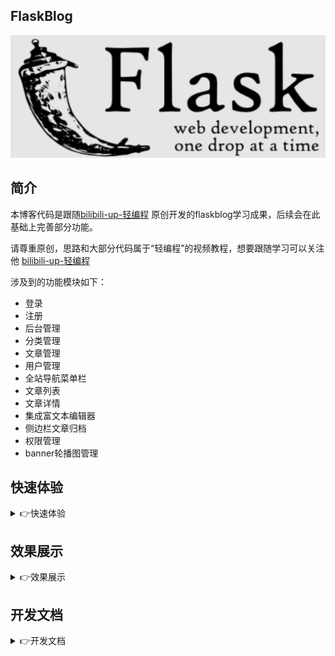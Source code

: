 ## FlaskBlog

![img_11.png](Development-Documentation/img_21.png)

## 简介

本博客代码是跟随[bilibili-up-轻编程](https://space.bilibili.com/432627585) 原创开发的flaskblog学习成果，后续会在此基础上完善部分功能。

请尊重原创，思路和大部分代码属于“轻编程”的视频教程，想要跟随学习可以关注他 [bilibili-up-轻编程](https://space.bilibili.com/432627585)

涉及到的功能模块如下：

* 登录
* 注册
* 后台管理
* 分类管理
* 文章管理
* 用户管理
* 全站导航菜单栏
* 文章列表
* 文章详情
* 集成富文本编辑器
* 侧边栏文章归档
* 权限管理
* banner轮播图管理


## 快速体验
<details>
<summary>👉快速体验</summary>
采用docker-compose+shell的方式只需两步就可以部署完成，利于大家快速体验。

**前提条件：** 

①机器可以连接外网； 

②安装docker和docker-compose； 

没安装可以参照[install_docker.sh](https://github.com/LiuShiYa-github/ShellScript/blob/main/install_docker.sh)

**部署FlaskBlog**
```text
① git clone  https://github.com/LiuShiYa-github/FlaskBlog.git
② bash  FlaskBlog/docker-deploy/deploy.sh
访问http://ipaddress
账户名密码：admin/admin
```
![img_11.png](Development-Documentation/img_19.png)
</details>


## 效果展示
<details>
<summary>👉效果展示</summary>

首页

![img_11.png](Development-Documentation/img_11.png)



管理后台

![img_1.png](Development-Documentation/img_8.png)

文章管理

![img_9.png](Development-Documentation/img_9.png)


用户管理

![img_10.png](Development-Documentation/img_10.png)

banner轮播图管理

![img_12.png](Development-Documentation/img_12.png)


登录

![img_13.png](Development-Documentation/img_13.png)

注册

![img_14.png](Development-Documentation/img_14.png)

侧边栏搜索
![img_15.png](Development-Documentation/img_15.png)

![img_16.png](Development-Documentation/img_16.png)

文章详情
![img_17.png](Development-Documentation/img_17.png)
</details>


## 开发文档
<details>
<summary>👉开发文档</summary>

开发过程&遇到的问题&现存bug都在[开发文档](https://github.com/LiuShiYa-github/FlaskBlog/tree/master/Development-Documentation) 中记录

</details>

